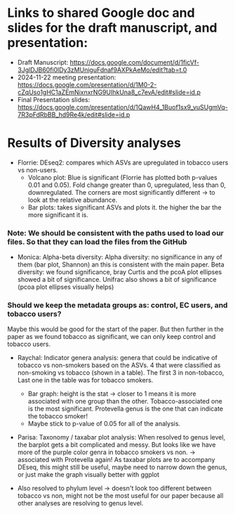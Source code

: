 # Links to shared Google doc and slides for the draft manuscript, and presentation:
- Draft Manuscript: https://docs.google.com/document/d/1ficVf-3JglDJB60fi0lDy3zMUniguFdnaf9AXPkAeMo/edit?tab=t.0
- 2024-11-22 meeting presentation: https://docs.google.com/presentation/d/1M0-2-cZqUso1gHC1aZEmNixnxrNG9UIhkUna8_c7evA/edit#slide=id.p
- Final Presentation slides: https://docs.google.com/presentation/d/1QawH4_1Buof1sx9_vuSUgmVq-7R3pFdRbBB_hd9Re4k/edit#slide=id.p
# Results of Diversity analyses
- Florrie: DEseq2: compares which ASVs are upregulated in tobacco users vs non-users.
  -   Volcano plot: Blue is significant (Florrie has plotted both p-values 0.01 and 0.05). Fold change greater than 0, upregulated, less than 0, downregulated. The corners are most significantly different -> to look at the relative abundance.
  -   Bar plots: takes significant ASVs and plots it. the higher the bar the more significant it is.
### Note: We should be consistent with the paths used to load our files. So that they can load the files from the GitHub 

- Monica: Alpha-beta diversity: Alpha diversity: no significance in any of them (bar plot, Shannon) an this is consistent with the main paper. Beta diversity: we found significance, bray Curtis and the pcoA plot ellipses showed a bit of significance. Unifrac also shows a bit of significance (pcoa plot ellipses visually helps)
### Should we keep the metadata groups as: control, EC users, and tobacco users? 
Maybe this would be good for the start of the paper. But then further in the paper as we found tobacco as significant, we can only keep control and tobacco users.

- Raychal: Indicator genera analysis: genera that could be indicative of tobacco vs non-smokers based on the ASVs. 4 that were classified as non-smoking vs tobacco (shown in a table). The first 3 in non-tobacco,  Last one in the table was for tobacco smokers.
  - Bar graph: height is the stat -> closer to 1 means it is more associated with one group than the other. Tobacco-associated one is the most significant. Protevella genus is the one that can indicate the tobacco smoker!
  - Maybe stick to p-value of 0.05 for all of the analysis.
    
-  Parisa: Taxonomy / taxabar plot analysis: When resolved to genus level, the barplot gets a bit complicated and messy. But looks like we have more of the purple color genra in tobacco smokers vs non. -> associated with Protevella again! As taxabar plots are to accompany DEseq, this might still be useful, maybe need to narrow down the genus, or just make the graph visually better with ggplot
  - Also resolved to phylum level -> doesn't look too different between tobacco vs non, might not be the most useful for our paper because all other analyses are resolving to genus level.
